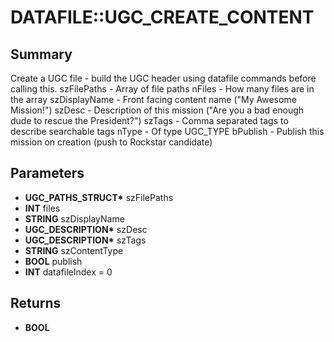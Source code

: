 # DATAFILE::UGC_CREATE_CONTENT

## Summary
Create a UGC file - build the UGC header using datafile commands before calling this.
szFilePaths - Array of file paths
nFiles - How many files are in the array
szDisplayName - Front facing content name ("My Awesome Mission!")
szDesc - Description of this mission ("Are you a bad enough dude to rescue the President?")
szTags - Comma separated tags to describe searchable tags
nType - Of type UGC_TYPE
bPublish - Publish this mission on creation (push to Rockstar candidate)

## Parameters
* **UGC_PATHS_STRUCT\*** szFilePaths
* **INT** files
* **STRING** szDisplayName
* **UGC_DESCRIPTION\*** szDesc
* **UGC_DESCRIPTION\*** szTags
* **STRING** szContentType
* **BOOL** publish
* **INT** datafileIndex = 0

## Returns
* **BOOL**